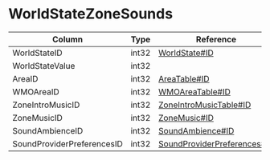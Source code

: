 # WorldStateZoneSounds

| Column | Type | Reference | Comment |
|--------|------|-----------|---------|
|WorldStateID|int32|[WorldState#ID](WorldState.md)||
|WorldStateValue|int32|||
|AreaID|int32|[AreaTable#ID](AreaTable.md)||
|WMOAreaID|int32|[WMOAreaTable#ID](WMOAreaTable.md)||
|ZoneIntroMusicID|int32|[ZoneIntroMusicTable#ID](ZoneIntroMusicTable.md)||
|ZoneMusicID|int32|[ZoneMusic#ID](ZoneMusic.md)||
|SoundAmbienceID|int32|[SoundAmbience#ID](SoundAmbience.md)||
|SoundProviderPreferencesID|int32|[SoundProviderPreferences#ID](SoundProviderPreferences.md)||
